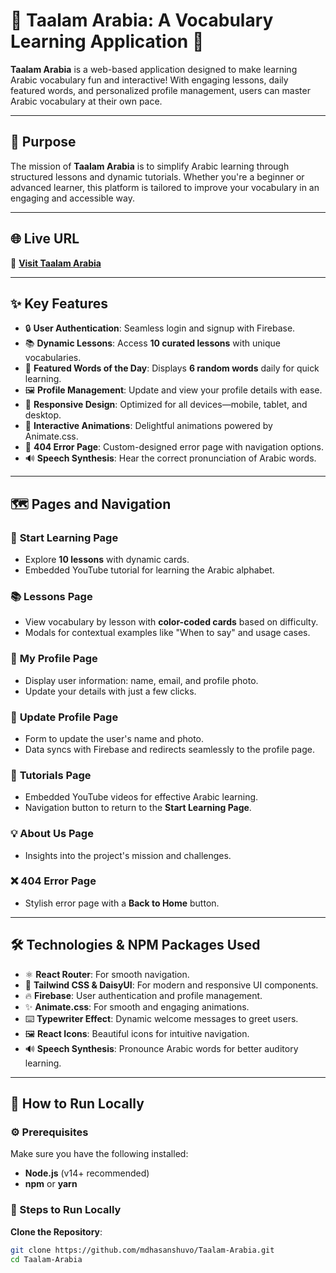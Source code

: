 # 🌟 Taalam Arabia: A Vocabulary Learning Application 🌟

**Taalam Arabia** is a web-based application designed to make learning Arabic vocabulary fun and interactive! With engaging lessons, daily featured words, and personalized profile management, users can master Arabic vocabulary at their own pace.

---

## 🎯 Purpose  
The mission of **Taalam Arabia** is to simplify Arabic learning through structured lessons and dynamic tutorials. Whether you're a beginner or advanced learner, this platform is tailored to improve your vocabulary in an engaging and accessible way.  

---

## 🌐 Live URL  
🔗 [**Visit Taalam Arabia**](https://taalam-arabia.netlify.app/)  

---

## ✨ Key Features  
- 🔒 **User Authentication**: Seamless login and signup with Firebase.  
- 📚 **Dynamic Lessons**: Access **10 curated lessons** with unique vocabularies.  
- 🌟 **Featured Words of the Day**: Displays **6 random words** daily for quick learning.  
- 🖼️ **Profile Management**: Update and view your profile details with ease.  
- 📱 **Responsive Design**: Optimized for all devices—mobile, tablet, and desktop.  
- 🎨 **Interactive Animations**: Delightful animations powered by Animate.css.  
- 🚧 **404 Error Page**: Custom-designed error page with navigation options.  
- 🔊 **Speech Synthesis**: Hear the correct pronunciation of Arabic words.  

---

## 🗺️ Pages and Navigation  

### 📖 **Start Learning Page**  
- Explore **10 lessons** with dynamic cards.  
- Embedded YouTube tutorial for learning the Arabic alphabet.  

### 📚 **Lessons Page**  
- View vocabulary by lesson with **color-coded cards** based on difficulty.  
- Modals for contextual examples like "When to say" and usage cases.  

### 👤 **My Profile Page**  
- Display user information: name, email, and profile photo.  
- Update your details with just a few clicks.  

### 📝 **Update Profile Page**  
- Form to update the user's name and photo.  
- Data syncs with Firebase and redirects seamlessly to the profile page.  

### 🎥 **Tutorials Page**  
- Embedded YouTube videos for effective Arabic learning.  
- Navigation button to return to the **Start Learning Page**.  

### 💡 **About Us Page**  
- Insights into the project's mission and challenges.  

### ❌ **404 Error Page**  
- Stylish error page with a **Back to Home** button.  

---

## 🛠️ Technologies & NPM Packages Used  
- ⚛️ **React Router**: For smooth navigation.  
- 🎨 **Tailwind CSS & DaisyUI**: For modern and responsive UI components.  
- 🔥 **Firebase**: User authentication and profile management.  
- ✨ **Animate.css**: For smooth and engaging animations.  
- ⌨️ **Typewriter Effect**: Dynamic welcome messages to greet users.  
- 🖼️ **React Icons**: Beautiful icons for intuitive navigation.  
- 🔊 **Speech Synthesis**: Pronounce Arabic words for better auditory learning.  

---

## 🏃 How to Run Locally  

### ⚙️ Prerequisites  
Make sure you have the following installed:  
- **Node.js** (v14+ recommended)  
- **npm** or **yarn**  

### 🚀 Steps to Run Locally  

 **Clone the Repository**:  
   ```bash
   git clone https://github.com/mdhasanshuvo/Taalam-Arabia.git
   cd Taalam-Arabia

